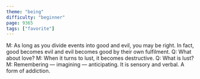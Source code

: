 ```yaml
---
theme: "being"
difficulty: "beginner"
page: 9365
tags: ["favorite"]
---
```


M: As long as you divide events into good and evil, you may be right. In fact, good becomes evil and evil becomes good by their own fulfilment. Q: What about love? M: When it turns to lust, it becomes destructive. Q: What is lust? M: Remembering — imagining — anticipating. It is sensory and verbal. A form of addiction.